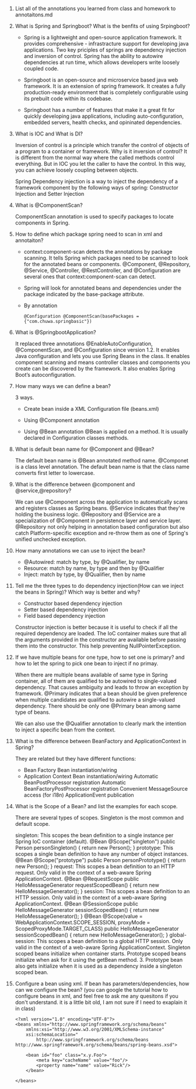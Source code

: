 1. List all of the annotations you learned from class and homework to annotaitons.md

2. What is Spring and Springboot? What is the benfits of using Srpingboot?

   - Spring is a lightweight and open-source application framework. It provides comprehensive - infrastracture support for developing java applications. Two key priciples of springs are dependency injection and inversion of control. Spring has the ability to autowire dependencies at run time, which allows developers write loosely coupled code.

   - Springboot is an open-source and microservice based java web framework. It is an extension of spring framework. It creates a fully production-ready environment that is completely configurable using its prebuilt code within its codebase.
   - Springboot has a number of features that make it a great fit for quickly developing java applications, including auto-configuration, embedded servers, health checks, and opininated dependencies.

3. What is IOC and What is DI?

   Inversion of control is a principle which transfer the control of objects of a program to a container or framework. Why is it inversion of control? It is different from the normal way where the called methods control everything. But in IOC you let the caller to have the control. In this way,  you can achieve loosely coupling between objects.

   Spring Dependency injection is a way to inject the dependency of a framework component by the following ways of spring: Constructor Injection and Setter Injection

4. What is @ComponentScan?

   ComponentScan annotation is used to specify packages to locate components in Spring.

5. How to define which package spring need to scan in xml and annotaiton?

   - context:component-scan detects the annotations by package scanning. It tells Spring which packages need to be scanned to look for the annotated beans or components. @Component, @Repository, @Service, @Controller, @RestController, and @Configuration are several ones that context:component-scan can detect.

   - Spring will look for annotated beans and dependencies under the package indicated by the base-package attribute.

   - By annotation

       `@Configuration @ComponentScan(basePackages = {"com.chuwa.springbasic"})`

6. What is @SpringbootApplication?

   It replaced three annotations @EnableAutoConfiguration, @ComponentScan, and @Configuration since version 1.2. It enables Java configuration and lets you use Spring Beans in the class. It enables component scanning and means controller classes and components you create can be discovered by the framework. It also enables Spring Boot’s autoconfiguration.

7. How many ways we can define a bean?

   3 ways.

   - Create bean inside a XML Configuration file (beans.xml)

   - Using @Component annotation

   - Using @Bean annotation @Bean is applied on a method. It is usually declared in Configuration classes methods.

8. What is default bean name for @Component and @Bean?

   The default bean name is @Bean annotated method name.
   @Componet is a class level annotation. The default bean name is that the class name converts first letter to lowercase.

9. What is the difference between @component and @service,@repository?

   We can use @Component across the application to automatically scans and registers classes as Spring beans.
   @Service indicates that they're holding the business logic.
   @Repository and @Service are a specialization of @Component in persistence layer and service layer. @Repository not only helping in annotation based configuration but also catch Platform-specific exception and re-throw them as one of Spring's unified unchecked exception.

10. How many annotations we can use to inject the bean?

    - @Autowired: match by type, by @Qualifier, by name
    - Resource: match by name, by type and then by @Qualifier
    - Inject: match by type, by @Qualifier, then by name

11. Tell me the three types to do dependency injection(How can we inject the beans in Spring)? Which way is better and why?

    - Constructor based dependency injection
    - Setter based dependency injection
    - Field based dependency injection

    Constructor injection is better because it is useful to check if all the required dependency are loaded. The IoC container makes sure that all the arguments provided in the constructor are available before passing them into the constructor. This help preventing NullPointerException.

12. If we have multiple beans for one type, how to set one is primary? and how to let the spring to pick one bean to inject if no primay.

    When there are multiple beans available of same type in Spring container, all of them are qualified to be autowired to single-valued dependency. That causes ambiguity and leads to throw an exception by framework. @Primary indicates that a bean should be given preference when multiple candidates are qualified to autowire a single-valued dependency. There should be only one @Primary bean among same type of beans.

    We can also use the @Qualifier annotation to clearly mark the intention to inject a specific bean from the context.

13. What is the difference between BeanFactory and ApplicationContext in Spring?

    They are related but they have different functions:

    - Bean Factory
      Bean instantiation/wiring
    - Application Context
      Bean instantiation/wiring
      Automatic BeanPostProcessor registration
      Automatic BeanFactoryPostProcessor registration
      Convenient MessageSource access (for i18n)
      ApplicationEvent publication

14. What is the Scope of a Bean? and list the examples for each scope.

    There are several types of scopes. Singleton is the most common and default scope.

    singleton: This scopes the bean definition to a single instance per Spring IoC container (default). @Bean @Scope("singleton") public Person personSingleton() { return new Person(); }
    prototype: This scopes a single bean definition to have any number of object instances. @Bean @Scope("prototype") public Person personPrototype() { return new Person(); }
    request: This scopes a bean definition to an HTTP request. Only valid in the context of a web-aware Spring ApplicationContext. @Bean @RequestScope public HelloMessageGenerator requestScopedBean() { return new HelloMessageGenerator(); }
    session: This scopes a bean definition to an HTTP session. Only valid in the context of a web-aware Spring ApplicationContext. @Bean @SessionScope public HelloMessageGenerator sessionScopedBean() { return new HelloMessageGenerator(); } @Bean @Scope(value = WebApplicationContext.SCOPE_SESSION, proxyMode = ScopedProxyMode.TARGET_CLASS) public HelloMessageGenerator sessionScopedBean() { return new HelloMessageGenerator(); }
    global-session: This scopes a bean definition to a global HTTP session. Only valid in the context of a web-aware Spring ApplicationContext.
    Singleton scoped beans initialize when container starts. Prototype scoped beans initialize when ask for it using the getBean method. 3. Prototype bean also gets initialize when it is used as a dependency inside a singleton scoped bean.

15. Configure a bean using xml. If bean has parameters/dependencies, how can we configure the bean? (you can google the tutorial how to configure beans in xml, and feel free to ask me any quesitons if you don't understand. it is a little bit old, I am not sure if I need to exaplain it in class)

    ```
    <?xml version="1.0" encoding="UTF-8"?>
    <beans xmlns="http://www.springframework.org/schema/beans"
        xmlns:xsi="http://www.w3.org/2001/XMLSchema-instance"
        xsi:schemaLocation="
            http://www.springframework.org/schema/beans http://www.springframework.org/schema/beans/spring-beans.xsd">
    
        <bean id="foo" class="x.y.Foo">
            <meta key="cacheName" value="foo"/>
            <property name="name" value="Rick"/>
        </bean>
    
    </beans>
    ```

    